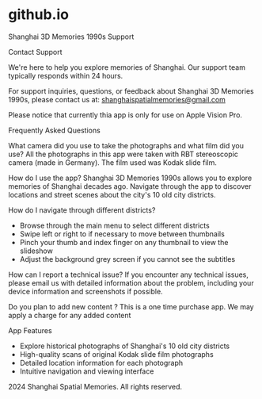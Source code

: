 # github.io

Shanghai 3D Memories 1990s Support

Contact Support

We're here to help you explore memories of Shanghai. Our support team typically responds within 24 hours.

For support inquiries, questions, or feedback about Shanghai 3D Memories 1990s, please contact us at:
shanghaispatialmemories@gmail.com


Please notice that currently thia app is only for use on Apple Vision Pro.

Frequently Asked Questions

What camera did you use to take the photographs and what film did you use?
All the photographs in this app were taken with RBT stereoscopic camera (made in Germany). The film used was Kodak slide film.

How do I use the app?
Shanghai 3D  Memories 1990s allows you to explore memories of Shanghai decades ago. Navigate through the app to discover locations and street scenes about the city's 10 old city districts.

How do I navigate through different districts?
- Browse through the main menu to select different districts
- Swipe left or right to if necessary to move between thumbnails
- Pinch your thumb and index finger on any thumbnail to view the slideshow
- Adjust the background grey screen if you cannot see the subtitles

How can I report a technical issue?
If you encounter any technical issues, please email us with detailed information about the problem, including your device information and screenshots if possible.

Do you plan to add new content ?
This is a one time purchase app. We may apply a charge for any added content

App Features
- Explore historical photographs of Shanghai's 10 old city districts
- High-quality scans of original Kodak slide film photographs
- Detailed location information for each photograph
- Intuitive navigation and viewing interface


2024 Shanghai Spatial Memories. All rights reserved.
